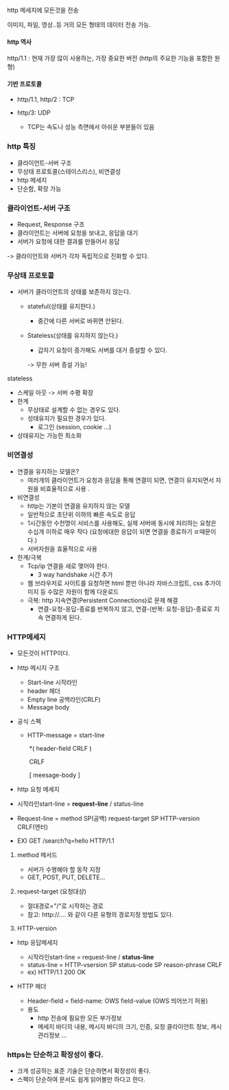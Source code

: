 

http 메세지에 모든것을 전송  

이미지, 파일, 영상..등 거의 모든 형태의 데이터 전송 가능. 



#### http 역사 

http/1.1 : 현재 가장 많이 사용하는, 가장 중요한 버전 (http의 주요한 기능을 포함한 원형)  



#### 기반 프로토콜 

- http/1.1, http/2 : TCP

- http/3: UDP
  - TCP는 속도나 성능 측면에서 아쉬운 부분들이 있음



### http 특징

- 클라이언트-서버 구조
- 무상태 프로토콜(스테이스리스), 비연결성
- http 메세지
- 단순함, 확장 가능



### 클라이언트-서버 구조

- Request, Response 구조
- 클라이언트는 서버에 요청을 보내고, 응답을 대기
- 서버가 요청에 대한 결과를 만들어서 응답



-> 클라이언트와 서버가 각자 독립적으로 진화할 수 있다.



### 무상태 프로토콜

- 서버가 클라이언트의 상태를 보존하지 않는다.
  - stateful(상태를 유지한다.)

    - 중간에 다른 서버로 바뀌면 안된다. 

  - Stateless(상태를 유지하지 않는다.)

    - 갑자기 요청이 증가해도 서버를 대거 증설할 수 있다.

    -> 무한 서버 증설 가능!

stateless

- 스케일 아웃 -> 서버 수평 확장
- 한계
  - 무상태로 설계할 수 없는 경우도 있다.
  - 성태유지가 필요한 경우가 있다.
    - 로그인 (session, cookie ...)
- 상태유지는 가능한 최소화



### 비연결성

- 연결을 유지하는 모델은?
  - 여러개의 클라이언트가 요청과 응답을 통해 연결이 되면, 연결이 유지되면서 자원을 비효율적으로 사용 .
- 비연결성
  - http는 기본이 연결을 유지하지 않는 모델
  - 일반적으로 초단위 이하의 빠른 속도로 응답
  - 1시간동안 수천명이 서비스를 사용해도, 실제 서버에 동시에 처리하는 요청은 수십개 이하로 매우 작다 (요청에대한 응답이 되면 연결을 종료하기 ㄸ때문이다.)
  - 서버자원을 효율적으로 사용
- 한계/극복
  - Tcp/ip 연결을 새로 맺어야 한다.
    - 3 way handshake 시간 추가
  - 웹 브라우저로 사이트를 요청하면 html 뿐만 아니라 자바스크립트, css 추가이미지 등 수많은 자원이 함께 다운로드
  - 극복: http 지속연결(Persistent Connections)로 문제 해결
    - 연결-요청-응답-종료를 반복하지 않고, 연결-(반복: 요청-응답)-종료로 지속 연결하게 된다.



### HTTP메세지

- 모든것이 HTTP이다.

- http 메시지 구조

  - Start-line 시작라인
  - header 헤더
  - Empty line 공백라인(CRLF)
  - Message body

- 공식 스펙

  - HTTP-message = start-line

    ​								*( header-field CRLF )

    ​								CRLF

    ​								[ meesage-body ]

-  http 요청 메세지

  - 시작라인start-line = <strong>request-line</strong> / status-line
  - Request-line = method SP(공백) request-target SP HTTP-version CRLF(엔터)
  - EX)  GET /search?q=hello HTTP/1.1

  1. method 메서드
     - 서버가 수행해야 할 동작 지정
     - GET, POST, PUT, DELETE...

  2. request-target (요청대상)
     - 절대경로="/"로 시작하는 경로
     - 참고: http://.... 와 같이 다른 유형의 경로지정 방법도 있다.

  3. HTTP-version

- http 응답메세지

  - 시작라인start-line = request-line / <strong>status-line</strong>
  - status-line = HTTP-vsersion SP status-code SP reason-phrase CRLF
  - ex) HTTP/1.1 200 OK

- HTTP 헤더

  - Header-field = field-name: OWS field-value (OWS 띄어쓰기 허용)
  - 용도
    - http 전송에 필요한 모든 부가정보
    - 메세지 바디의 내용, 메시지 바디의 크기, 인증, 요청 클라이언트 정보, 캐시관리정보 ...



### https는 단순하고 확장성이 좋다.

- 크게 성공하는 표준 기술은 단순하면서 확장성이 좋다.
- 스펙이 단순하여 문서도 쉽게 읽어볼만 하다고 한다.


